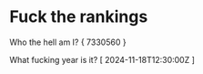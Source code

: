 # Fuck the rankings

Who the hell am I?
{ 7330560 }

What fucking year is it?
[ 2024-11-18T12:30:00Z ]

